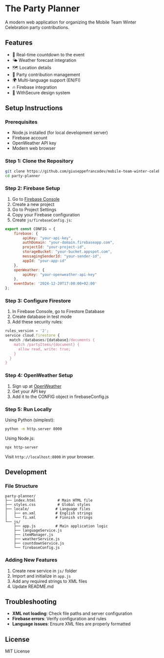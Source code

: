 # The Party Planner

A modern web application for organizing the Mobile Team Winter Celebration party contributions.

## Features
- 📅 Real-time countdown to the event
- 🌤️ Weather forecast integration
- 🗺️ Location details
- 📝 Party contribution management
- 🌍 Multi-language support (EN/FI)
- 🔥 Firebase integration
- 🎨 WithSecure design system

## Setup Instructions

### Prerequisites
- Node.js installed (for local development server)
- Firebase account
- OpenWeather API key
- Modern web browser

### Step 1: Clone the Repository
```bash
git clone https://github.com/giuseppefrancodev/mobile-team-winter-celebration.git
cd party-planner
```

### Step 2: Firebase Setup
1. Go to [Firebase Console](https://console.firebase.google.com/)
2. Create a new project
3. Go to Project Settings
4. Copy your Firebase configuration
5. Create `js/firebaseConfig.js`:
```javascript
export const CONFIG = {
    firebase: {
        apiKey: "your-api-key",
        authDomain: "your-domain.firebaseapp.com",
        projectId: "your-project-id",
        storageBucket: "your-bucket.appspot.com",
        messagingSenderId: "your-sender-id",
        appId: "your-app-id"
    },
    openWeather: {
        apiKey: "your-openweather-api-key"
    },
    eventDate: '2024-12-20T17:00:00+02:00'
};
```

### Step 3: Configure Firestore
1. In Firebase Console, go to Firestore Database
2. Create database in test mode
3. Add these security rules:
```javascript
rules_version = '2';
service cloud.firestore {
  match /databases/{database}/documents {
    match /partyItems/{document} {
      allow read, write: true;
    }
  }
}
```

### Step 4: OpenWeather Setup
1. Sign up at [OpenWeather](https://openweathermap.org/api)
2. Get your API key
3. Add it to the CONFIG object in firebaseConfig.js

### Step 5: Run Locally
Using Python (simplest):
```bash
python -m http.server 8000
```

Using Node.js:
```bash
npx http-server
```

Visit `http://localhost:8000` in your browser.

## Development

### File Structure
```
party-planner/
├── index.html          # Main HTML file
├── styles.css          # Global styles
├── locale/            # Language files
│   ├── en.xml         # English strings
│   └── fi.xml         # Finnish strings
└── js/
    ├── app.js         # Main application logic
    ├── languageService.js
    ├── itemManager.js
    ├── weatherService.js
    ├── countdownService.js
    └── firebaseConfig.js
```

### Adding New Features
1. Create new service in `js/` folder
2. Import and initialize in `app.js`
3. Add any required strings to XML files
4. Update README.md

## Troubleshooting
- **XML not loading**: Check file paths and server configuration
- **Firebase errors**: Verify configuration and rules
- **Language issues**: Ensure XML files are properly formatted

## License
MIT License